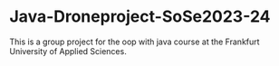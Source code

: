 # Java-Droneproject-SoSe2023-24
This is a group project for the oop with java course at the Frankfurt University of Applied Sciences.
